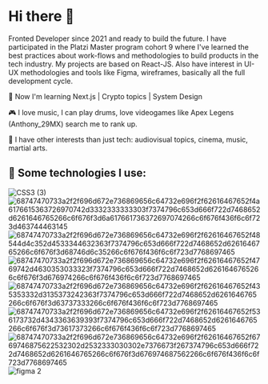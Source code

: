 # Hi there 👋

Fronted Developer since 2021 and ready to build the future. I have participated in the Platzi Master program cohort 9 where I've learned the best practices about work-flows and methodologies to build products in the tech industry. My projects are based on React-JS. Also have interest in UI-UX methodologies and tools like Figma, wireframes, basically all the full development cycle.

🤑 Now I'm learning Next.js | Crypto topics | System Design

🎮 I love music, I can play drums, love videogames like Apex Legens (Anthony_29MX) search me to rank up.

🎈 I have other interests than just tech: audiovisual topics, cinema, music, martial arts.

## 👾 Some technologies I use:
![CSS3 (3)](https://user-images.githubusercontent.com/80364422/188748922-660a0bf1-30fd-42ee-8c98-1c2270e8f5c4.svg)
![68747470733a2f2f696d672e736869656c64732e696f2f62616467652f4a6176615363726970742d3332333333303f7374796c653d666f722d7468652d6261646765266c6f676f3d6a617661736372697074266c6f676f436f6c6f723d463744463145](https://user-images.githubusercontent.com/80364422/188748828-1c598458-f3ad-4ba4-9bc0-47cff8442e2e.svg)
![68747470733a2f2f696d672e736869656c64732e696f2f62616467652f48544d4c352d4533344632363f7374796c653d666f722d7468652d6261646765266c6f676f3d68746d6c35266c6f676f436f6c6f723d7768697465](https://user-images.githubusercontent.com/80364422/188748830-700dff5e-7bc1-4013-a694-8a1f8b355e30.svg)
![68747470733a2f2f696d672e736869656c64732e696f2f62616467652f4769742d4630353033323f7374796c653d666f722d7468652d6261646765266c6f676f3d676974266c6f676f436f6c6f723d7768697465](https://user-images.githubusercontent.com/80364422/188748831-3395f28d-4f38-4744-907e-33a12b7ba2ee.svg)
![68747470733a2f2f696d672e736869656c64732e696f2f62616467652f435353332d3135373242363f7374796c653d666f722d7468652d6261646765266c6f676f3d63737333266c6f676f436f6c6f723d7768697465](https://user-images.githubusercontent.com/80364422/188748832-e77101b6-2bd3-4efd-8d38-866ee2a3340a.svg)
![68747470733a2f2f696d672e736869656c64732e696f2f62616467652f536173732d4343363639393f7374796c653d666f722d7468652d6261646765266c6f676f3d73617373266c6f676f436f6c6f723d7768697465](https://user-images.githubusercontent.com/80364422/188748834-52dbedbd-e9a0-47a9-956f-272525f8c86f.svg)
![68747470733a2f2f696d672e736869656c64732e696f2f62616467652f6769746875622532302d2532333030302e7376673f267374796c653d666f722d7468652d6261646765266c6f676f3d676974687562266c6f676f436f6c6f723d7768697465](https://user-images.githubusercontent.com/80364422/188748838-3f84c2f6-f977-4725-8cae-19fed84de3c1.svg)
![figma 2](https://user-images.githubusercontent.com/80364422/188749168-e93d7195-36d0-4952-851e-c974818179df.svg)

<!--
**MelvinHDZS/MelvinHDZS** is a ✨ _special_ ✨ repository because its `README.md` (this file) appears on your GitHub profile.

Here are some ideas to get you started:

- 🔭 I’m currently working on ...
- 🌱 I’m currently learning ...
- 👯 I’m looking to collaborate on ...
- 🤔 I’m looking for help with ...
- 💬 Ask me about ...
- 📫 How to reach me: ...
- 😄 Pronouns: ...
- ⚡ Fun fact: ...
-->
